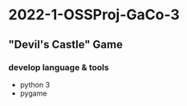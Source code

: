 # 2022-1-OSSProj-GaCo-3

## "Devil's Castle" Game

### develop language & tools
* python 3
* pygame


